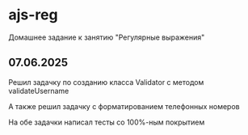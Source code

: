 # ajs-reg
Домашнее задание к занятию "Регулярные выражения"

## 07.06.2025

Решил задачку по созданию класса Validator с методом validateUsername

А также решил задачку с форматированием телефонных номеров

На обе задачки написал тесты со 100%-ным покрытием